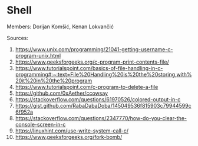# Shell

Members: Dorijan Komšić, Kenan Lokvančić

Sources: 
1. https://www.unix.com/programming/21041-getting-username-c-program-unix.html
2. https://www.geeksforgeeks.org/c-program-print-contents-file/
3. https://www.tutorialspoint.com/basics-of-file-handling-in-c-programming#:~:text=File%20Handling%20is%20the%20storing,with%20it%20in%20the%20program
4. https://www.tutorialspoint.com/c-program-to-delete-a-file
5. https://github.com/0xAether/ccowsay
6. https://stackoverflow.com/questions/61970526/colored-output-in-c
7. https://gist.github.com/RabaDabaDoba/145049536f815903c79944599c6f952a
8. https://stackoverflow.com/questions/2347770/how-do-you-clear-the-console-screen-in-c
9. https://linuxhint.com/use-write-system-call-c/
10. https://www.geeksforgeeks.org/fork-bomb/